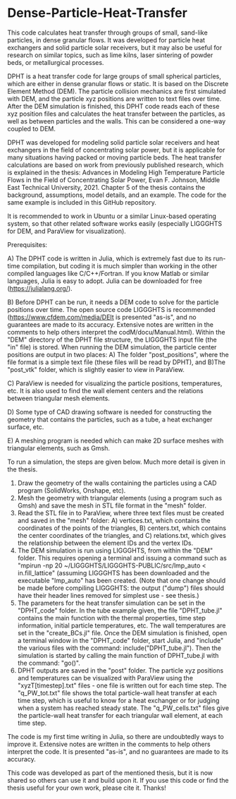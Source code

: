 # Dense-Particle-Heat-Transfer
This code calculates heat transfer through groups of small, sand-like particles, in dense granular flows. It was developed for particle heat exchangers and solid particle solar receivers, but it may also be useful for research on similar topics, such as lime kilns, laser sintering of powder beds, or metallurgical processes. 

DPHT is a heat transfer code for large groups of small spherical particles, which are either in dense granular flows or static. It is based on the Discrete Element Method (DEM). The particle collision mechanics are first simulated with DEM, and the particle xyz positions are written to text files over time. After the DEM simulation is finished, this DPHT code reads each of these xyz position files and calculates the heat transfer between the particles, as well as between particles and the walls. This can be considered a one-way coupled to DEM. 

DPHT was developed for modeling solid particle solar receivers and heat exchangers in the field of concentrating solar power, but it is applicable for many situations having packed or moving particle beds. The heat transfer calculations are based on work from previously published research, which is explained in the thesis:
Advances in Modeling High Temperature Particle Flows in the Field of Concentrating Solar Power, Evan F. Johnson, Middle East Technical University, 2021. 
Chapter 5 of the thesis contains the background, assumptions, model details, and an example. The code for the same example is included in this GitHub repository.  

It is recommended to work in Ubuntu or a similar Linux-based operating system, so that other related software works easily (especially LIGGGHTS for DEM, and ParaView for visualization).  

Prerequisites:

A) The DPHT code is written in Julia, which is extremely fast due to its run-time compilation, but coding it is much simpler than working in the other compiled languages like C/C++/Fortran. If you know Matlab or similar languages, Julia is easy to adopt. Julia can be downloaded for free (https://julialang.org/). 

B) Before DPHT can be run, it needs a DEM code to solve for the particle positions over time. The open source code LIGGGHTS is recommended (https://www.cfdem.com/media/DEIt is presented "as-is", and no guarantees are made to its accuracy. Extensive notes are written in the comments to help others interpret the codM/docu/Manual.html). Within the "DEM" directory of the DPHT file structure, the LIGGGHTS input file (the "in" file) is stored. When running the DEM simulation, the particle center positions are output in two places: A) The folder "post_positions", where the file format is a simple text file (these files will be read by DPHT), and B)The "post_vtk" folder, which is slightly easier to view in ParaView. 

C) ParaView is needed for visualizing the particle positions, temperatures, etc. It is also used to find the wall element centers and the relations between triangular mesh elements. 

D) Some type of CAD drawing software is needed for constructing the geometry that contains the particles, such as a tube, a heat exchanger surface, etc. 

E) A meshing program is needed which can make 2D surface meshes with triangular elements, such as Gmsh.  


To run a simulation, the steps are given below. Much more detail is given in the thesis. 

1) Draw the geometry of the walls containing the particles using a CAD program (SolidWorks, Onshape, etc).
2) Mesh the geometry with triangular elements (using a program such as Gmsh) and save the mesh in STL file format in the "mesh" folder.
3) Read the STL file in to ParaView, where three text files must be created and saved in the "mesh" folder: A)  vertices.txt, which contains the coordinates of the points of the triangles, B) centers.txt, which contains the center coordinates of the triangles, and C) relations.txt, which gives the relationship between the element IDs and the vertex IDs.
5) The DEM simulation is run using LIGGGHTS, from within the "DEM" folder. This requires opening a terminal and issuing a command such as "mpirun -np 20 ~/LIGGGHTS/LIGGGHTS-PUBLIC/src/lmp_auto < in.fill_lattice" (assuming LIGGGHTS has been downloaded and the executable "lmp_auto" has been created. (Note that one change should be made before compiling LIGGGHTS: the output ("dump") files should have their header lines removed for simplest use - see thesis.)
6) The parameters for the heat transfer simulation can be set in the "DPHT_code" folder. In the tube example given, the file "DPHT_tube.jl" contains the main function with the thermal properties, time step information, initial particle temperatures, etc. The wall temperatures are set in the "create_BCs.jl" file. Once the DEM simulation is finished, open a terminal window in the "DPHT_code" folder, start Julia, and "include" the various files with the command: include("DPHT_tube.jl"). Then the simulation is started by calling the main function of DPHT_tube.jl with the command: "go()".
7) DPHT outputs are saved in the "post" folder. The particle xyz positions and temperatures can be visualized with ParaView using the "xyzT[timestep].txt" files - one file is written out for each time step. The "q_PW_tot.txt" file shows the total particle-wall heat transfer at each time step, which is useful to know for a heat exchanger or for judging when a system has reached steady state. The "q_PW_cells.txt" files give the particle-wall heat transfer for each triangular wall element, at each time step.

The code is my first time writing in Julia, so there are undoubtedly ways to improve it. Extensive notes are written in the comments to help others interpret the code. It is presented "as-is", and no guarantees are made to its accuracy.

This code was developed as part of the mentioned thesis, but it is now shared so others can use it and build upon it. If you use this code or find the thesis useful for your own work, please cite it. Thanks!








